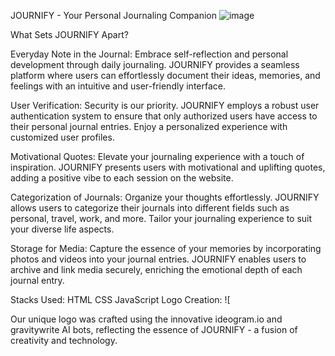 JOURNIFY - Your Personal Journaling Companion
![image](https://github.com/Acqulenesara/Tinkherhack/assets/128407260/996fbd61-d3dc-41ea-842a-855a480be757)

What Sets JOURNIFY Apart?

Everyday Note in the Journal:
Embrace self-reflection and personal development through daily journaling. JOURNIFY provides a seamless platform where users can effortlessly document their ideas, memories, and feelings with an intuitive and user-friendly interface.

User Verification:
Security is our priority. JOURNIFY employs a robust user authentication system to ensure that only authorized users have access to their personal journal entries. Enjoy a personalized experience with customized user profiles.

Motivational Quotes:
Elevate your journaling experience with a touch of inspiration. JOURNIFY presents users with motivational and uplifting quotes, adding a positive vibe to each session on the website.

Categorization of Journals:
Organize your thoughts effortlessly. JOURNIFY allows users to categorize their journals into different fields such as personal, travel, work, and more. Tailor your journaling experience to suit your diverse life aspects.

Storage for Media:
Capture the essence of your memories by incorporating photos and videos into your journal entries. JOURNIFY enables users to archive and link media securely, enriching the emotional depth of each journal entry.

Stacks Used:
HTML
CSS
JavaScript
Logo Creation:
![


Our unique logo was crafted using the innovative ideogram.io and gravitywrite AI bots, reflecting the essence of JOURNIFY - a fusion of creativity and technology.
